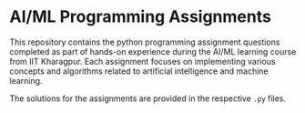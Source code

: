 # AI/ML Programming Assignments

This repository contains the python programming assignment questions completed as part of hands-on experience during the AI/ML learning course from IIT Kharagpur. Each assignment focuses on implementing various concepts and algorithms related to artificial intelligence and machine learning.

The solutions for the assignments are provided in the respective `.py` files.
